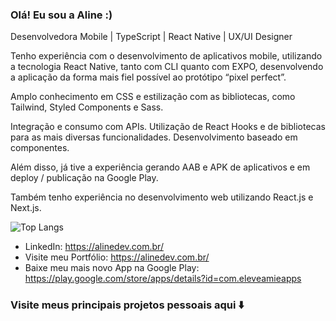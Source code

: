 ### Olá! Eu sou a Aline :)

Desenvolvedora Mobile | TypeScript | React Native | UX/UI Designer <br/>

Tenho experiência com o desenvolvimento de aplicativos mobile, utilizando a tecnologia React Native, tanto com CLI quanto com EXPO, desenvolvendo a aplicação da forma mais fiel possível ao protótipo “pixel perfect”.

Amplo conhecimento em CSS e estilização com as bibliotecas, como Tailwind, Styled Components e Sass.

Integração e consumo com APIs. Utilização de React Hooks e de bibliotecas para as mais diversas funcionalidades. Desenvolvimento baseado em componentes.

Além disso, já tive a experiência gerando AAB e APK de aplicativos e em deploy / publicação na Google Play.

Também tenho experiência no desenvolvimento web utilizando React.js e Next.js.


![Top Langs](https://github-readme-stats.vercel.app/api/top-langs/?username=alinemelodev&layout=compact)

- LinkedIn: https://alinedev.com.br/
- Visite meu Portfólio: https://alinedev.com.br/
- Baixe meu mais novo App na Google Play: https://play.google.com/store/apps/details?id=com.eleveamieapps

### Visite meus principais projetos pessoais aqui ⬇️
